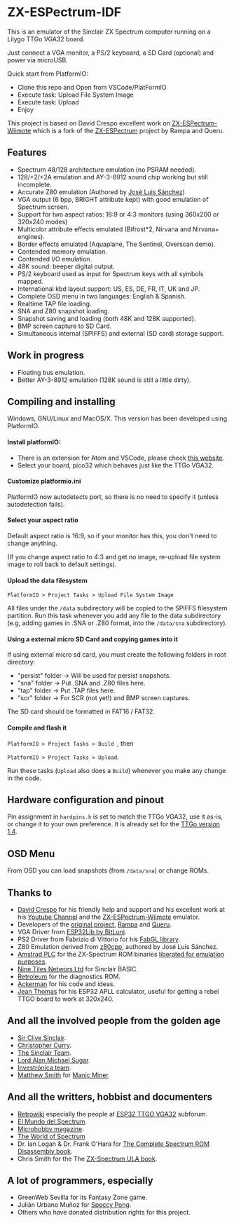 # ZX-ESPectrum-IDF

This is an emulator of the Sinclair ZX Spectrum computer running on a Lilygo TTGo VGA32 board.

Just connect a VGA monitor, a PS/2 keyboard, a SD Card (optional) and power via microUSB.

Quick start from PlatformIO:
- Clone this repo and Open from VSCode/PlatFormIO
- Execute task: Upload File System Image
- Execute task: Upload
- Enjoy

This project is based on David Crespo excellent work on [ZX-ESPectrum-Wiimote](https://github.com/dcrespo3d/ZX-ESPectrum-Wiimote) which is a fork of the [ZX-ESPectrum](https://github.com/rampa069/ZX-ESPectrum) project by Rampa and Queru.

## Features

- Spectrum 48/128 architecture emulation (no PSRAM needed).
- 128/+2/+2A emulation and AY-3-8912 sound chip working but still incomplete.
- Accurate Z80 emulation (Authored by [José Luis Sánchez](https://github.com/jsanchezv/z80cpp))
- VGA output (6 bpp, BRIGHT attribute kept) with good emulation of Spectrum screen.
- Support for two aspect ratios: 16:9 or 4:3 monitors (using 360x200 or 320x240 modes)
- Multicolor attribute effects emulated (Bifrost*2, Nirvana and Nirvana+ engines).
- Border effects emulated (Aquaplane, The Sentinel, Overscan demo).
- Contended memory emulation.
- Contended I/O emulation.
- 48K sound: beeper digital output.
- PS/2 keyboard used as input for Spectrum keys with all symbols mapped.
- International kbd layout support: US, ES, DE, FR, IT, UK and JP.
- Complete OSD menu in two languages: English & Spanish.
- Realtime TAP file loading.
- SNA and Z80 snapshot loading.
- Snapshot saving and loading (both 48K and 128K supported).
- BMP screen capture to SD Card.
- Simultaneous internal (SPIFFS) and external (SD card) storage support.

## Work in progress

- Floating bus emulation.
- Better AY-3-8912 emulation (128K sound is still a little dirty).

## Compiling and installing

Windows, GNU/Linux and MacOS/X. This version has been developed using PlatformIO.

#### Install platformIO:

- There is an extension for Atom and VSCode, please check [this website](https://platformio.org/).
- Select your board, pico32 which behaves just like the TTGo VGA32.

#### Customize platformio.ini

PlatformIO now autodetects port, so there is no need to specify it (unless autodetection fails).

#### Select your aspect ratio

Default aspect ratio is 16:9, so if your monitor has this, you don't need to change anything.

(If you change aspect ratio to 4:3 and get no image, re-upload file system image to roll back to default settings).

#### Upload the data filesystem

`PlatformIO > Project Tasks > Upload File System Image`

All files under the `/data` subdirectory will be copied to the SPIFFS filesystem partition. Run this task whenever you add any file to the data subdirectory (e.g, adding games in .SNA or .Z80 format, into the `/data/sna` subdirectory).

#### Using a external micro SD Card and copying games into it

If using external micro sd card, you must create the following folders in root directory:

- "persist" folder -> Will be used for persist snapshots.
- "sna" folder     -> Put .SNA and .Z80 files here.
- "tap" folder     -> Put .TAP files here.
- "scr" folder     -> For SCR (not yet!) and BMP screen captures.

The SD card should be formatted in FAT16 / FAT32.

#### Compile and flash it

`PlatformIO > Project Tasks > Build `, then

`PlatformIO > Project Tasks > Upload`.

Run these tasks (`Upload` also does a `Build`) whenever you make any change in the code.

## Hardware configuration and pinout

Pin assignment in `hardpins.h` is set to match the TTGo VGA32, use it as-is, or change it to your own preference. It is already set for the [TTGo version 1.4](http://www.lilygo.cn/prod_view.aspx?TypeId=50033&Id=1083&FId=t3:50033:3).

## OSD Menu

From OSD you can load snapshots (from `/data/sna`) or change ROMs.

## Thanks to

- [David Crespo](https://youtube.com/Davidprograma) for his friendly help and support and his excellent work at his [Youtube Channel](https://youtube.com/Davidprograma) and the [ZX-ESPectrum-Wiimote](https://github.com/dcrespo3d/ZX-ESPectrum-Wiimote) emulator.
- Developers of the [original project](https://github.com/rampa069/ZX-ESPectrum), [Rampa](https://github.com/rampa069) and [Queru](https://github.com/jorgefuertes).
- VGA Driver from [ESP32Lib by BitLuni](https://github.com/bitluni/ESP32Lib).
- PS2 Driver from Fabrizio di Vittorio for his [FabGL library](https://github.com/fdivitto/FabGL).
- Z80 Emulation derived from [z80cpp](https://github.com/jsanchezv/z80cpp), authored by José Luis Sánchez.
- [Amstrad PLC](http://www.amstrad.com) for the ZX-Spectrum ROM binaries [liberated for emulation purposes](http://www.worldofspectrum.org/permits/amstrad-roms.txt).
- [Nine Tiles Networs Ltd](http://www.worldofspectrum.org/sinclairbasic/index.html) for Sinclair BASIC.
- [Retroleum](http://blog.retroleum.co.uk/electronics-articles/a-diagnostic-rom-image-for-the-zx-spectrum/) for the diagnostics ROM.
- [Ackerman](https://github.com/rpsubc8/ESP32TinyZXSpectrum) for his code and ideas.
- [Jean Thomas](https://github.com/jeanthom/ESP32-APLL-cal) for his ESP32 APLL calculator, useful for getting a rebel TTGO board to work at 320x240.

## And all the involved people from the golden age

- [Sir Clive Sinclair](https://en.wikipedia.org/wiki/Clive_Sinclair).
- [Christopher Curry](https://en.wikipedia.org/wiki/Christopher_Curry).
- [The Sinclair Team](https://en.wikipedia.org/wiki/Sinclair_Research).
- [Lord Alan Michael Sugar](https://en.wikipedia.org/wiki/Alan_Sugar).
- [Investrónica team](https://es.wikipedia.org/wiki/Investr%C3%B3nica).
- [Matthew Smith](https://en.wikipedia.org/wiki/Matthew_Smith_(games_programmer)) for [Manic Miner](https://en.wikipedia.org/wiki/Manic_Miner).

## And all the writters, hobbist and documenters

- [Retrowiki](http://retrowiki.es/) especially the people at [ESP32 TTGO VGA32](http://retrowiki.es/viewforum.php?f=114) subforum.
- [El Mundo del Spectrum](http://www.elmundodelspectrum.com/)
- [Microhobby magazine](https://es.wikipedia.org/wiki/MicroHobby).
- [The World of Spectrum](http://www.worldofspectrum.org/)
- Dr. Ian Logan & Dr. Frank O'Hara for [The Complete Spectrum ROM Disassembly book](http://freestuff.grok.co.uk/rom-dis/).
- Chris Smith for the The [ZX-Spectrum ULA book](http://www.zxdesign.info/book/).

## A lot of programmers, especially

- GreenWeb Sevilla for its Fantasy Zone game.
- Julián Urbano Muñoz for [Speccy Pong](https://zx-dev-conversions.proboards.com/thread/25/speccypong).
- Others who have donated distribution rights for this project.
